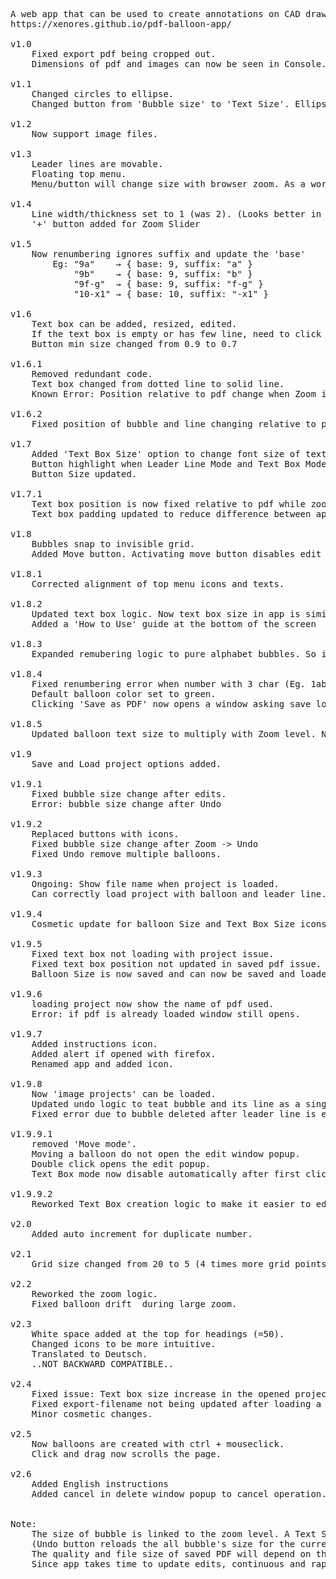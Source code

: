 <pre>

A web app that can be used to create annotations on CAD drawing (pdf or images)
https://xenores.github.io/pdf-balloon-app/

v1.0
	Fixed export pdf being cropped out. 
	Dimensions of pdf and images can now be seen in Console.

v1.1
	Changed circles to ellipse. 
	Changed button from 'Bubble size' to 'Text Size'. Ellipse size changes with text size and length. 

v1.2
	Now support image files.

v1.3
	Leader lines are movable.
	Floating top menu.
	Menu/button will change size with browser zoom. As a workaround, a 'Zoom Slider' is added.

v1.4
	Line width/thickness set to 1 (was 2). (Looks better in final pdf)
	'+' button added for Zoom Slider

v1.5
	Now renumbering ignores suffix and update the 'base'
		Eg: "9a" 	→ { base: 9, suffix: "a" }
			"9b" 	→ { base: 9, suffix: "b" }
			"9f-g" 	→ { base: 9, suffix: "f-g" }
			"10-x1" → { base: 10, suffix: "-x1" }

v1.6
	Text box can be added, resized, edited.
	If the text box is empty or has few line, need to click on the right-edge of text for it to be selectable/editable. (Empty text box don't get saved in final pdf)
	Button min size changed from 0.9 to 0.7

v1.6.1
	Removed redundant code. 
	Text box changed from dotted line to solid line. 
	Known Error: Position relative to pdf change when Zoom is changed and undo is clicked. 

v1.6.2
	Fixed position of bubble and line changing relative to pdf when zoom is changed and 'Undo' is clickedPosition

v1.7
	Added 'Text Box Size' option to change font size of text inside text box. 
	Button highlight when Leader Line Mode and Text Box Mode are enabled.
	Button Size updated. 

v1.7.1
	Text box position is now fixed relative to pdf while zooming. 
	Text box padding updated to reduce difference between app and saved pdf. 

v1.8
	Bubbles snap to invisible grid. 
	Added Move button. Activating move button disables edit promt when clicking balloon. 

v1.8.1
	Corrected alignment of top menu icons and texts. 

v1.8.2
	Updated text box logic. Now text box size in app is similar to that in saved pdf. 
	Added a 'How to Use' guide at the bottom of the screen

v1.8.3
	Expanded remubering logic to pure alphabet bubbles. So if you delete balloon c, all balloons d,e,f… shift back.

v1.8.4
	Fixed renumbering error when number with 3 char (Eg. 1abc,5f-g..) is deleted.
	Default balloon color set to green.
	Clicking 'Save as PDF' now opens a window asking save location in Chromium-based browsers (Chrome, Edge, Opera).

v1.8.5
	Updated balloon text size to multiply with Zoom level. Now Ballons are consistent at different zooming.

v1.9
	Save and Load project options added.
	
v1.9.1
	Fixed bubble size change after edits. 
	Error: bubble size change after Undo

v1.9.2
	Replaced buttons with icons. 
	Fixed bubble size change after Zoom -> Undo
	Fixed Undo remove multiple balloons. 

v1.9.3
	Ongoing: Show file name when project is loaded. 
	Can correctly load project with balloon and leader line.

v1.9.4
	Cosmetic update for balloon Size and Text Box Size icons.

v1.9.5
	Fixed text box not loading with project issue. 
	Fixed text box position not updated in saved pdf issue.
	Balloon Size is now saved and can now be saved and loaded with project.

v1.9.6
	loading project now show the name of pdf used. 
	Error: if pdf is already loaded window still opens. 
	
v1.9.7
	Added instructions icon. 
	Added alert if opened with firefox.
	Renamed app and added icon. 
	
v1.9.8
	Now 'image projects' can be loaded. 
	Updated undo logic to teat bubble and its line as a single state. 
	Fixed error due to bubble deleted after leader line is enabled. 

v1.9.9.1
	removed 'Move mode'. 
	Moving a balloon do not open the edit window popup. 
	Double click opens the edit popup. 
	Text Box mode now disable automatically after first click.
	
v1.9.9.2
	Reworked Text Box creation logic to make it easier to edit and resize. 	
	
v2.0
	Added auto increment for duplicate number. 

v2.1
	Grid size changed from 20 to 5 (4 times more grid points). 
	
v2.2
	Reworked the zoom logic. 
	Fixed balloon drift  during large zoom. 

v2.3
	White space added at the top for headings (=50). 
	Changed icons to be more intuitive. 
	Translated to Deutsch. 
	..NOT BACKWARD COMPATIBLE..

v2.4
	Fixed issue: Text box size increase in the opened project. 
	Fixed export-filename not being updated after loading a project. 
	Minor cosmetic changes. 
	
v2.5
	Now balloons are created with ctrl + mouseclick. 
	Click and drag now scrolls the page. 

v2.6
	Added English instructions
	Added cancel in delete window popup to cancel operation. 

	
Note: 
	The size of bubble is linked to the zoom level. A Text Size = 30 bubble at zoom 400% will be a little smaller than Text Size = 30 bubble at zoom 200%. 
	(Undo button reloads the all bubble's size for the current zoom)
	The quality and file size of saved PDF will depend on the zoom level at which it is saved. PDF saved at zoom = 200% is smaller than PDF saved at zoom = 500%.
	Since app takes time to update edits, continuous and rapid zoom/clicks may cause errors due to incorrect update of history stack. 

</pre>
